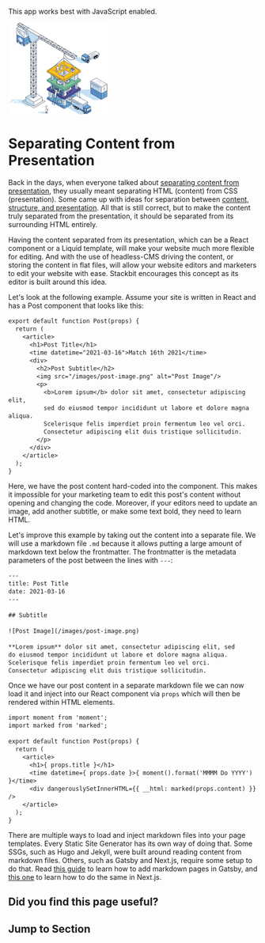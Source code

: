 This app works best with JavaScript enabled.

![Stackbit](/docs/images/stackbit-crane-sm.png)

# Separating Content from Presentation

Back in the days, when everyone talked about [separating content from presentation](https://en.wikipedia.org/wiki/Separation_of_content_and_presentation), they usually meant separating HTML (content) from CSS (presentation). Some came up with ideas for separation between [content, structure, and presentation](https://alistapart.com/article/separationdilemma/). All that is still correct, but to make the content truly separated from the presentation, it should be separated from its surrounding HTML entirely.

Having the content separated from its presentation, which can be a React component or a Liquid template, will make your website much more flexible for editing. And with the use of headless-CMS driving the content, or storing the content in flat files, will allow your website editors and marketers to edit your website with ease. Stackbit encourages this concept as its editor is built around this idea.

Let's look at the following example. Assume your site is written in React and has a Post component that looks like this:

    export default function Post(props) {
      return (
        <article>
          <h1>Post Title</h1>
          <time datetime="2021-03-16">Match 16th 2021</time>
          <div>
            <h2>Post Subtitle</h2>
            <img src="/images/post-image.png" alt="Post Image"/>
            <p>
              <b>Lorem ipsum</b> dolor sit amet, consectetur adipiscing elit,
              sed do eiusmod tempor incididunt ut labore et dolore magna aliqua.
              Scelerisque felis imperdiet proin fermentum leo vel orci.
              Consectetur adipiscing elit duis tristique sollicitudin.
            </p>
          </div>
        </article>
      );
    }

Here, we have the post content hard-coded into the component. This makes it impossible for your marketing team to edit this post's content without opening and changing the code. Moreover, if your editors need to update an image, add another subtitle, or make some text bold, they need to learn HTML.

Let's improve this example by taking out the content into a separate file. We will use a markdown file `.md` because it allows putting a large amount of markdown text below the frontmatter. The frontmatter is the metadata parameters of the post between the lines with `---`:

    ---
    title: Post Title
    date: 2021-03-16
    ---

    ## Subtitle

    ![Post Image](/images/post-image.png)

    **Lorem ipsum** dolor sit amet, consectetur adipiscing elit, sed
    do eiusmod tempor incididunt ut labore et dolore magna aliqua.
    Scelerisque felis imperdiet proin fermentum leo vel orci.
    Consectetur adipiscing elit duis tristique sollicitudin.

Once we have our post content in a separate markdown file we can now load it and inject into our React component via `props` which will then be rendered within HTML elements.

    import moment from 'moment';
    import marked from 'marked';

    export default function Post(props) {
      return (
        <article>
          <h1>{ props.title }</h1>
          <time datetime={ props.date }>{ moment().format('MMMM Do YYYY') }</time>
          <div dangerouslySetInnerHTML={{ __html: marked(props.content) }} />
        </article>
      );
    }

There are multiple ways to load and inject markdown files into your page templates. Every Static Site Generator has its own way of doing that. Some SSGs, such as Hugo and Jekyll, were built around reading content from markdown files. Others, such as Gatsby and Next.js, require some setup to do that. Read [this guide](https://www.gatsbyjs.com/docs/how-to/routing/adding-markdown-pages/) to learn how to add markdown pages in Gatsby, and [this one](https://nextjs.org/blog/markdown) to learn how to do the same in Next.js.

## Did you find this page useful?

## Jump to Section

